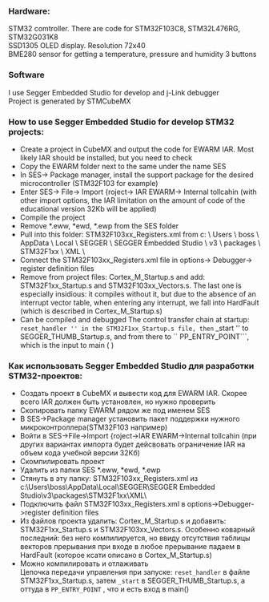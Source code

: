 ### Hardware:  
STM32 comtroller. There are code for STM32F103C8, STM32L476RG, STM32G031K8  
SSD1305 OLED display. Resolution 72x40  
BME280 sensor for getting a temperature, pressure and humidity
3 buttons

### Software  
I use Segger Embedded Studio for develop and j-Link debugger  
Project is generated by STMCubeMX

### How to use Segger Embedded Studio for develop STM32 projects:

- Create a project in CubeMX and output the code for EWARM IAR. Most likely IAR should be installed, but you need to check
- Copy the EWARM folder next to the same under the name SES
- In SES-> Package manager, install the support package for the desired microcontroller (STM32F103 for example)
- Enter SES-> File-> Import {roject-> IAR EWARM-> Internal tollcahin (with other import options, the IAR limitation on the amount of code of the educational version 32Kb will be applied)
- Compile the project
- Remove *.eww, *ewd, *.ewp from the SES folder
- Pull into this folder: STM32F103xx_Registers.xml from c: \ Users \ boss \ AppData \ Local \ SEGGER \ SEGGER Embedded Studio \ v3 \ packages \ STM32F1xx \ XML \
- Connect the STM32F103xx_Registers.xml file in options-> Debugger-> register definition files
- Remove from project files: Cortex_M_Startup.s and add: STM32F1xx_Startup.s and STM32F103xx_Vectors.s. The last one is especially insidious: it compiles without it, but due to the absence of an interrupt vector table, when entering any interrupt, we fall into HardFault (which is described in Cortex_M_Startup.s)
- Can be compiled and debugged
The control transfer chain at startup: `` reset_handler '' in the STM32F1xx_Startup.s file, then `` _start '' to SEGGER_THUMB_Startup.s, and from there to `` PP_ENTRY_POINT```, which is the input to main ( ) 

### Как использовать Segger Embedded Studio для разработки STM32-проектов:
- Создать проект в CubeMX и вывести код для EWARM IAR. Скорее всего IAR должен быть установлен, но нужно проверить  
- Скопировать папку EWARM рядом же под именем SES  
- В SES->Package manager установить пакет поддержки нужного микроконтроллера(STM32F103 например)  
- Войти в SES->File->Import {roject->IAR EWARM->Internal tollcahin (при других вариантах импорта будет дейсвовать ограничение IAR на объем кода учебной версии 32Кб)  
- Скомпилировать проект  
- Удалить из папки SES *.eww, *ewd, *.ewp 
- Стянуть в эту папку: STM32F103xx_Registers.xml из c:\Users\boss\AppData\Local\SEGGER\SEGGER Embedded Studio\v3\packages\STM32F1xx\XML\  
- Подключить файл STM32F103xx_Registers.xml в options->Debugger->register definition files  
- Из файлов проекта удалить: Cortex_M_Startup.s и добавить: STM32F1xx_Startup.s и STM32F103xx_Vectors.s. Особенно коварный последний: без него компилируется, но ввиду отсутствия таблицы векторов прерывания при входе в любое прерывание падаем в HardFault (которое ксати описано в Cortex_M_Startup.s)  
- Можно компилировать и отлаживать  
Цепочка передачи управления при запуске: ```reset_handler``` в файле STM32F1xx_Startup.s, затем ```_start``` в SEGGER_THUMB_Startup.s, а оттуда в ```PP_ENTRY_POINT``` , что и есть вход в main()
